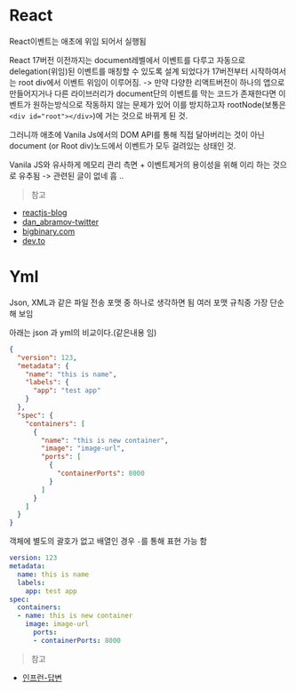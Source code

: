 # React

React이벤트는 애초에 위임 되어서 실행됨

React 17버전 이전까지는 document레벨에서 이벤트를 다루고 자동으로 delegation(위임)된 이벤트를 매칭할 수 있도록 설계 되었다가
17버전부터 시작하여서는 root div에서 이벤트 위임이 이루어짐.
-> 만약 다양한 리액트버전이 하나의 앱으로 만들어지거나 다른 라이브러리가 document단의 이벤트를 막는 코드가 존재한다면 이벤트가 원하는방식으로 작동하지 않는 문제가 있어 이를 방지하고자 rootNode(보통은 `<div id="root"></div>`)에 거는 것으로 바뀌게 된 것.

그러니까 애초에 Vanila Js에서의 DOM API를 통해 직접 달아버리는 것이 아닌 document (or Root div)노드에서 이벤트가 모두 걸려있는 상태인 것.

Vanila JS와 유사하게 메모리 관리 측면 + 이벤트제거의 용이성을 위해 이리 하는 것으로 유추됨 -> 관련된 글이 없네 흠 ..

> 참고

- [reactjs-blog](https://reactjs.org/blog/2020/08/10/react-v17-rc.html)
- [dan_abramov-twitter](https://twitter.com/dan_abramov/status/1200118229697486849)
- [bigbinary.com](https://www.bigbinary.com/blog/react-17-delegates-events-to-root-instead-of-document)
- [dev.to](https://dev.to/maddevs/a-bit-about-event-delegation-in-react-4jeo)

# Yml

Json, XML과 같은 파일 전송 포맷 중 하나로 생각하면 됨
여러 포맷 규칙중 가장 단순해 보임

아래는 json 과 yml의 비교이다.(같은내용 임)

```json
{
  "version": 123,
  "metadata": {
    "name": "this is name",
    "labels": {
      "app": "test app"
    }
  },
  "spec": {
    "containers": [
      {
        "name": "this is new container",
        "image": "image-url",
        "ports": [
          {
            "containerPorts": 8000
          }
        ]
      }
    ]
  }
}
```

객체에 별도의 괄호가 없고 배열인 경우 `-`를 통해 표현 가능 함

```yml
version: 123
metadata:
  name: this is name
  labels:
    app: test app
spec:
  containers:
  - name: this is new container
    image: image-url
      ports:
      - containerPorts: 8000

```

> 참고

- [인프런-답변](https://www.inflearn.com/questions/16184)
